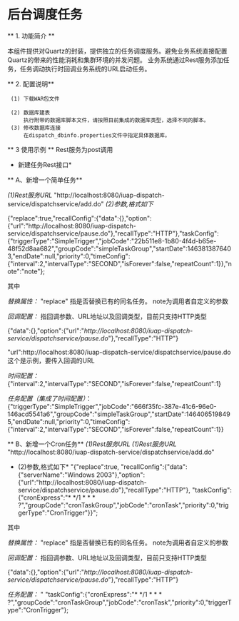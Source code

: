 # 后台调度任务 #


** 1. 功能简介 **


本组件提供对Quartz的封装，提供独立的任务调度服务。避免业务系统直接配置Quartz的带来的性能消耗和集群环境的并发问题。 业务系统通过Rest服务添加任务，任务调动执行时回调业务系统的URL启动任务。


** 2. 配置说明** 

     (1) 下载WAR包文件
 
	 (2) 数据库建表
         执行附带的数据库脚本文件，请按照目前集成的数据库类型，选择不同的脚本。
     (3) 修改数据库连接
         在dispatch_dbinfo.properties文件中指定具体数据库。


** 3 使用示例 **
  Rest服务为post调用

* 新建任务Rest接口*

 ** A、新增一个简单任务**

*(1)Rest服务URL*
   "http://localhost:8080/iuap-dispatch-service/dispatchservice/add.do"
*(2)参数,格式如下*

{"replace":true,"recallConfig":{"data":{},"option":{"url":"http://localhost:8080/iuap-dispatch-service/dispatchservice/pause.do"},"recallType":"HTTP"},"taskConfig":{"triggerType":"SimpleTrigger","jobCode":"22b511e8-1b80-4f4d-b65e-48f52d8aa682","groupCode":"simpleTaskGroup","startDate":1463813876403,"endDate":null,"priority":0,"timeConfig":{"interval":2,"intervalType":"SECOND","isForever":false,"repeatCount":1}},"note":"note"};

其中

*替换属性：*
"replace" 指是否替换已有的同名任务。 note为调用者自定义的参数

*回调配置：* 指回调参数、URL地址以及回调类型，目前只支持HTTP类型

{"data":{},"option":{"url":"*http://localhost:8080/iuap-dispatch-service/dispatchservice/pause.do*"},"recallType":"HTTP"}

"url":http://localhost:8080/iuap-dispatch-service/dispatchservice/pause.do
这个是示例，要传入回调的URL

*时间配置：*{"interval":2,"intervalType":"SECOND","isForever":false,"repeatCount":1}

*任务配置（集成了时间配置）*：      {"triggerType":"SimpleTrigger","jobCode":"666f35fc-387e-41c6-96e0-146acd5541a6","groupCode":"simpleTaskGroup","startDate":1464065198495,"endDate":null,"priority":0,"timeConfig":{"interval":2,"intervalType":"SECOND","isForever":false,"repeatCount":1}} 




 ** B、新增一个Cron任务**
 *(1)Rest服务URL*
   *(1)Rest服务URL*
   "http://localhost:8080/iuap-dispatch-service/dispatchservice/add.do"
* (2)参数,格式如下*
 "{\"replace\":true, \"recallConfig\":{\"data\":{\"serverName\":\"Windows 2003\"},\"option\":{\"url\":\"http://localhost:8080/iuap-dispatch-service/dispatchservice/pause.do\"},\"recallType\":\"HTTP\"}, \"taskConfig\":{\"cronExpress\":\"* */1 * * * ?\",\"groupCode\":\"cronTaskGroup\",\"jobCode\":\"cronTask\",\"priority\":0,\"triggerType\":\"CronTrigger\"}}";

其中

*替换属性：*
"replace" 指是否替换已有的同名任务。 note为调用者自定义的参数

*回调配置：* 指回调参数、URL地址以及回调类型，目前只支持HTTP类型

{"data":{},"option":{"url":"*http://localhost:8080/iuap-dispatch-service/dispatchservice/pause.do*"},"recallType":"HTTP"}
 
    
*任务配置：*
 " \"taskConfig\":{\"cronExpress\":\"* */1 * * * ?\",\"groupCode\":\"cronTaskGroup\",\"jobCode\":\"cronTask\",\"priority\":0,\"triggerType\":\"CronTrigger\"};



 
